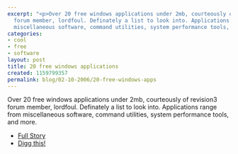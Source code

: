 ```yaml
---
excerpt: "<p>Over 20 free windows applications under 2mb, courteously of revision3
  forum member, lordfoul. Definately a list to look into. Applications range from
  miscellaneous software, command utilities, system performance tools, and more.</p>"
categories:
- cool
- free
- software
layout: post
title: 20 free windows applications
created: 1159799357
permalink: blog/02-10-2006/20-free-windows-apps
---
```

<p>Over 20 free windows applications under 2mb, courteously of revision3 forum member, lordfoul. Definately a list to look into. Applications range from miscellaneous software, command utilities, system performance tools, and more.</p><!--break-->
<ul>
<li><a href="http://revision3.com/forum/showthread.php?t=234" title="full story">Full Story</a></li>
<li><a href="http://digg.com/software/Useful_Free_Windows_Programs_Under_2MB">Digg this!</a></li>
</ul>
